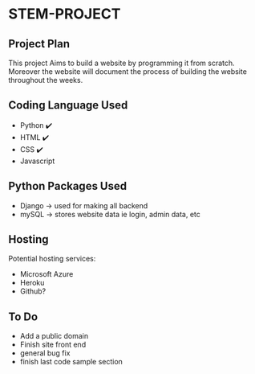 # STEM-PROJECT
## Project Plan 
This project Aims to build a website by programming it from scratch. Moreover the website will document the process of building the website throughout the weeks.

## Coding Language Used
- Python ✔️
- HTML   ✔️
- CSS     ✔️
- Javascript


## Python Packages Used
- Django -> used for making all backend
- mySQL -> stores website data ie login, admin data, etc

## Hosting
Potential hosting services:
- Microsoft Azure
- Heroku
- Github?


## To Do
- Add a public domain
- Finish site front end
- general bug fix
- finish last code sample section
